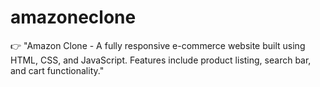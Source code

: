 # amazoneclone
👉 "Amazon Clone - A fully responsive e-commerce website built using HTML, CSS, and JavaScript. Features include product listing, search bar, and cart functionality."
